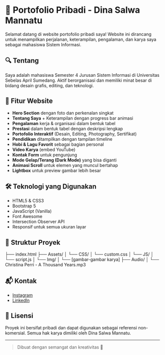 # 🌟 Portofolio Pribadi - Dina Salwa Mannatu

Selamat datang di website portofolio pribadi saya! Website ini dirancang untuk menampilkan perjalanan, keterampilan, pengalaman, dan karya saya sebagai mahasiswa Sistem Informasi.

## 🔍 Tentang

Saya adalah mahasiswa Semester 4 Jurusan Sistem Informasi di Universitas Sebelas April Sumedang. Aktif berorganisasi dan memiliki minat besar di bidang desain grafis, editing, dan teknologi.

## 🚀 Fitur Website

- **Hero Section** dengan foto dan perkenalan singkat
- **Tentang Saya** + Keterampilan dengan progress bar animasi
- **Pengalaman** kerja & organisasi dalam bentuk tabel
- **Prestasi** dalam bentuk tabel dengan deskripsi lengkap
- **Portofolio Interaktif** (Desain, Editing, Photography, Sertifikat)
- **Pendidikan** ditampilkan dengan tampilan timeline
- **Hobi & Lagu Favorit** sebagai bagian personal
- **Video Karya** (embed YouTube)
- **Kontak Form** untuk pengunjung
- **Mode Gelap/Terang (Dark Mode)** yang bisa diganti
- **Animasi Scroll** untuk elemen yang muncul bertahap
- **Lightbox** untuk preview gambar lebih besar

## 🛠️ Teknologi yang Digunakan

- HTML5 & CSS3
- Bootstrap 5
- JavaScript (Vanilla)
- Font Awesome
- Intersection Observer API
- Responsif untuk semua ukuran layar

## 📁 Struktur Proyek

├── index.html
├── Assets/
│ └── CSS/
│ └── custom.css
│ └── JS/
│ └── script.js
│ └── Img/
│ └── [gambar-gambar karya]
├── Audio/
│ └── Christina Perri - A Thousand Years.mp3

## 📬 Kontak

- [Instagram](https://www.instagram.com/dinaslwaa)
- [LinkedIn](https://www.linkedin.com/in/dina-salwa-888a492aa)

## 📝 Lisensi

Proyek ini bersifat pribadi dan dapat digunakan sebagai referensi non-komersial. Semua hak karya dimiliki oleh Dina Salwa Mannatu.

---

> Dibuat dengan semangat dan kreativitas 💛